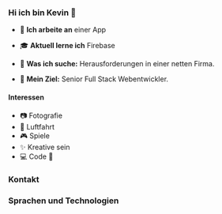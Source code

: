 ### Hi ich bin Kevin 👋
- 🧪 **Ich arbeite an** einer App
- 🎓 **Aktuell lerne ich** Firebase
- 🔭 **Was ich suche:** Herausforderungen in einer netten Firma.

- 🎯 **Mein Ziel:** Senior Full Stack Webentwickler.

#### Interessen
- 📷 Fotografie
- 🚁 Luftfahrt
- 🎮 Spiele
- ✨ Kreative sein
- 💻 Code 💪
### Kontakt
### Sprachen und Technologien